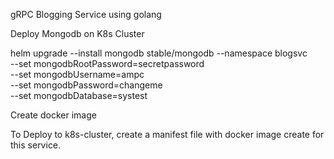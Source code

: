 gRPC Blogging Service using golang

Deploy Mongodb on K8s Cluster

helm upgrade --install mongodb stable/mongodb --namespace blogsvc \
--set mongodbRootPassword=secretpassword \
--set mongodbUsername=ampc \
--set mongodbPassword=changeme \
--set mongodbDatabase=systest

Create docker image
 


To Deploy to k8s-cluster, create a manifest file with docker image create for this service.
